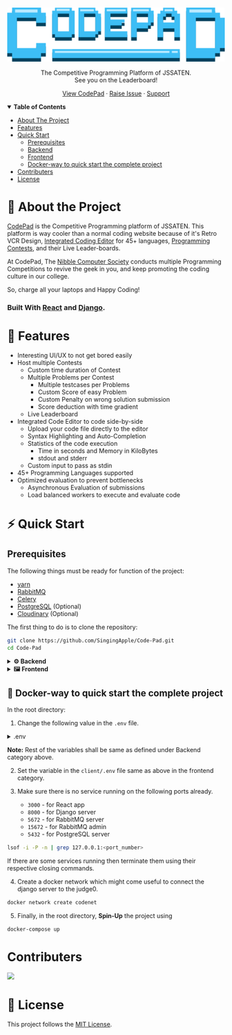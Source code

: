 <p align="center">
    <a href="http://codepad.hackncs.com/">
    <img alt="CodePad" height="125" src="./client/public/CodePad.svg">
  </a>
</p>

<p align="center">
The Competitive Programming Platform of JSSATEN.<br/>See you on the Leaderboard!
</p>
<p align="center">
<a href="http://codepad.hackncs.com/">View CodePad</a>
·
<a href="https://github.com/SingingApple/Code-Pad/issues">Raise Issue</a>
·
<a href="mailto:ojuswimail@gmail.com">Support</a>
</p>


<details open="open">
  <summary><b>Table of Contents</b></summary>
  <ul>
    <li><a href="#about-the-project">About The Project</a></li>
    <li><a href="#features">Features</a></li>
    <li>
      <a href="#quick-start">Quick Start</a>
      <ul>
        <li><a href="#prerequisites">Prerequisites</a></li>
        <li><a href="#backend">Backend</a></li>
        <li><a href="#frontend">Frontend</a></li>
        <li><a href="#docker-way-to-quick-start-the-complete-project">Docker-way to quick start the complete project</a></li>
      </ul>
    </li>
    <li><a href="#contributers">Contributers</a></li>
    <li><a href="#license">License</a></li>
  </ul>
</details>

<a id=about-the-project></a>

# 🔎 About the Project
[CodePad](https://codepad.hackncs.com) is the Competitive Programming platform of JSSATEN.
This platform is way cooler than a normal coding website because of it's Retro VCR Design, [Integrated Coding Editor](https://codepad.hackncs.com/editor) for 45+ languages, [Programming Contests](https://codepad.hackncs.com/events), and their Live
Leader-boards.

At CodePad, The [Nibble Computer Society](https://hackncs.com/) conducts multiple Programming Competitions to revive the geek in you, and keep promoting the coding culture in our college.

So, charge all your laptops and Happy Coding!

### Built With [React](https://reactjs.org/) and [Django](https://www.djangoproject.com/).

<a id=features></a>

# 🎯 Features
* Interesting UI/UX to not get bored easily
* Host multiple Contests
  * Custom time duration of Contest
  * Multiple Problems per Contest
    * Multiple testcases per Problems
    * Custom Score of easy Problem
    * Custom Penalty on wrong solution submission
    * Score deduction with time gradient
  * Live Leaderboard
* Integrated Code Editor to code side-by-side
  * Upload your code file directly to the editor
  * Syntax Highlighting and Auto-Completion
  * Statistics of the code execution
    * Time in seconds and Memory in KiloBytes
    * stdout and stderr
  * Custom input to pass as stdin
* 45+ Programming Languages supported
* Optimized evaluation to prevent bottlenecks
  * Asynchronous Evaluation of submissions
  * Load balanced workers to execute and evaluate code 

<a id=quick-start></a>

# ⚡️ Quick Start

<a id=prerequisites></a>

## Prerequisites
The following things must be ready for function of the project:
* [yarn](https://yarnpkg.com/)
* [RabbitMQ](https://www.rabbitmq.com/)
* [Celery](https://docs.celeryproject.org/)
* [PostgreSQL](https://www.postgresql.org/) (Optional)
* [Cloudinary](https://cloudinary.com/) (Optional)

The first thing to do is to clone the repository:
```bash
git clone https://github.com/SingingApple/Code-Pad.git
cd Code-Pad
```

<details>
    <summary><b><a id=backend></a>⚙️ Backend</b></summary>

In the current directory:

1. create a `.env` file to store environment variables
```bash
touch .env
```

2. Set the following environment variables in the `.env` file

<details>
    <summary>.env</summary>

```properties
# General Settings

SERVER_HOST="*"
DJANGO_SECRET_KEY=""
DEBUG=True
FRONTEND_HOST="localhost:3000"


# Static Settings

# If you are using Cloudinary as a CDN, set these three variables. Else leave them commented
# MEDIA_CLOUD_NAME=
# MEDIA_API_KEY=
# MEDIA_API_SECRET=

# If Cloudinary env vars are not provided then these two are used automatically
MEDIA_ROOT="media/"
STATIC_ROOT="static/"


# Email Settings

# Emailing stuff will not work without these environment variables. Rest will work, if you leave them empty.
EMAIL_USE_TLS= # True/False
EMAIL_HOST=""
EMAIL_PORT=587
EMAIL_HOST_USER=""
EMAIL_HOST_PASSWORD=""

# Set the same as EMAIL_HOST_USER
DEFAULT_FROM_EMAIL=""


# Postgres Settings

# Set these five variables if you want to use PostgreSQL.
# Otherwise leave them commented to use SQLite by default.
# POSTGRES_DB=""
# POSTGRES_USER=""
# POSTGRES_PASSWORD=""
# POSTGRES_HOST=""
# POSTGRES_PORT=""


# Judge Settings

JUDGE_HOST="http://judge0IsHostedHere/"
X_Auth_Token=""
FILE_SIZE_LIMIT_KB="512"


# RabbitMQ Settings

RABBITMQ_DEFAULT_VHOST=""
RABBITMQ_DEFAULT_USER=""
RABBITMQ_DEFAULT_PASS=""
RABBITMQ_DEFAULT_HOST=""

```
</details>

3. Create a virtual environment to install dependencies in and activate it:
```bash
virtualenv venv
source venv/bin/activate
```

4. Then install the dependencies:
```bash
pip install -r requirements.txt
```

5. Migrate using
```bash
python manage.py migrate
```

6. Finally Run the developement server using
```bash
python manage.py runserver
```

### Note -
If you have configured your own Judge0 and RabbitMQ server then you may also need to run a celery worker to process the messages. For that:

1. Export the RabbitMQ broker URL in environment
```bash
export RABBITMQ_BROKER=""
```

2. Run the celery workers using
```bash
celery worker --app CodePad --loglevel info --queue submissions --broker $RABBITMQ_BROKER
```

That's all you need to know for the backend! 🎉
</details>

<details>
    <summary><b><a id=frontend></a>🖼️ Frontend</b></summary>

In the `client` directory:

1. Create a `.env` file to store environment variables
```bash
touch .env
```

2. Set the following environment variables in the `.env` file
<details>
    <summary>.env</summary>

```properties
REACT_APP_BASEURL="http://localhost:8000"
HTTP_PROXY="http://localhost:8000"
REACT_APP_JUDGEHOST="https://judge0IsHostedHere/submissions/?wait=true&base64_encoded=true"
REACT_APP_JUDGELANGUAGE="https://judge0IsHostedHere/languages"
```
</details>

Now you can use:
### `yarn`

Installs all the dependencies.

### `yarn start`

Runs the app in the development mode.\
Open [http://localhost:3000](http://localhost:3000) to view it in the browser.

The page will reload if you make edits.\
You will also see any lint errors in the console.

That's all you need to know for the frontend! 🎉
</details>

<a id=docker-way-to-quick-start-the-complete-project></a>

## 🐳 Docker-way to quick start the complete project

In the root directory:

1. Change the following value in the `.env` file.
<details>
    <summary>.env</summary>

```properties
# Postgres Settings

POSTGRES_DB="codepad"
POSTGRES_USER="hackNCS"
POSTGRES_PASSWORD="CodePadDatabaseHackNCS"
POSTGRES_HOST="postgres"
POSTGRES_PORT="5432"


# RabbitMQ Settings

RABBITMQ_DEFAULT_VHOST="codepad"
RABBITMQ_DEFAULT_USER="hackNCS"
RABBITMQ_DEFAULT_PASS="CodePadRabbitMQHackNCS"
RABBITMQ_DEFAULT_HOST="rabbitmq"
```
</details>

**Note:** Rest of the variables shall be same as defined under Backend category above.

2. Set the variable in the `client/.env` file same as above in the frontend category.

3. Make sure there is no service running on the following ports already.
   * `3000` - for React app
   * `8000` - for Django server
   * `5672` - for RabbitMQ server
   * `15672` - for RabbitMQ admin
   * `5432` - for PostgreSQL server
```bash
lsof -i -P -n | grep 127.0.0.1:<port_number>
```

If there are some services running then terminate them using their respective closing commands.

4. Create a docker network which might come useful to connect the django server to the judge0.
```bash
docker network create codenet
```

5. Finally, in the root directory, **Spin-Up** the project using
```bash
docker-compose up
```

<a id=contributers></a>

# Contributers
<a href="https://github.com/SingingApple/Code-Pad/graphs/contributors">
  <img src="https://contrib.rocks/image?repo=SingingApple/Code-Pad" />
</a>

<a id=license></a>

# 📝 License

This project follows the [MIT License](LICENSE).
